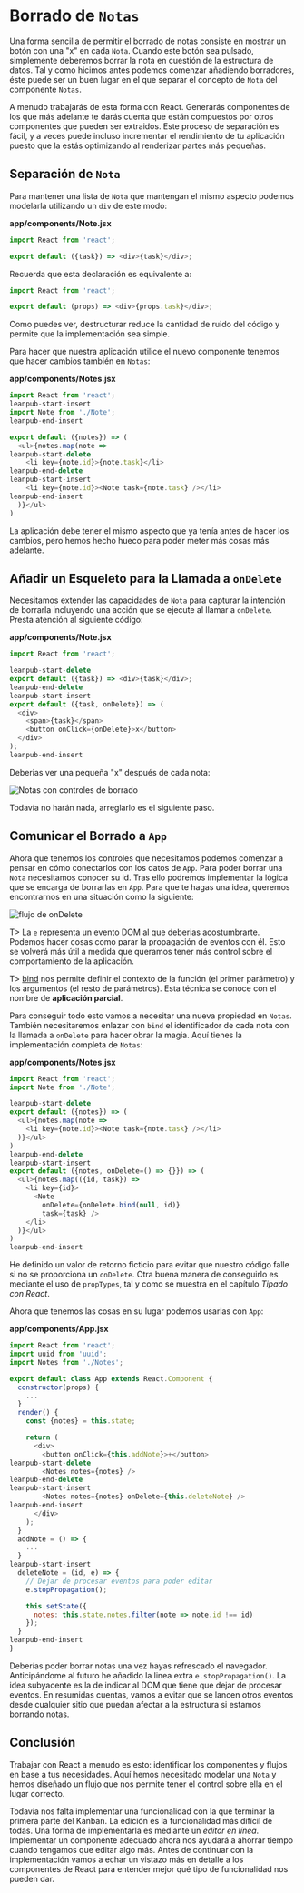 # Borrado de `Notas`

Una forma sencilla de permitir el borrado de notas consiste en mostrar un botón con una "x" en cada `Nota`. Cuando este botón sea pulsado, simplemente deberemos borrar la nota en cuestión de la estructura de datos. Tal y como hicimos antes podemos comenzar añadiendo borradores, éste puede ser un buen lugar en el que separar el concepto de `Nota` del componente `Notas`.

A menudo trabajarás de esta forma con React. Generarás componentes de los que más adelante te darás cuenta que están compuestos por otros componentes que pueden ser extraidos. Este proceso de separación es fácil, y a veces puede incluso incrementar el rendimiento de tu aplicación puesto que la estás optimizando al renderizar partes más pequeñas.

## Separación de `Nota`

Para mantener una lista de `Nota` que mantengan el mismo aspecto podemos modelarla utilizando un `div` de este modo:

**app/components/Note.jsx**

```javascript
import React from 'react';

export default ({task}) => <div>{task}</div>;
```

Recuerda que esta declaración es equivalente a:

```javascript
import React from 'react';

export default (props) => <div>{props.task}</div>;
```

Como puedes ver, destructurar reduce la cantidad de ruido del código y permite que la implementación sea simple.

Para hacer que nuestra aplicación utilice el nuevo componente tenemos que hacer cambios también en `Notas`:

**app/components/Notes.jsx**

```javascript
import React from 'react';
leanpub-start-insert
import Note from './Note';
leanpub-end-insert

export default ({notes}) => (
  <ul>{notes.map(note =>
leanpub-start-delete
    <li key={note.id}>{note.task}</li>
leanpub-end-delete
leanpub-start-insert
    <li key={note.id}><Note task={note.task} /></li>
leanpub-end-insert
  )}</ul>
)
```

La aplicación debe tener el mismo aspecto que ya tenía antes de hacer los cambios, pero hemos hecho hueco para poder meter más cosas más adelante.

## Añadir un Esqueleto para la Llamada a `onDelete`

Necesitamos extender las capacidades de `Nota` para capturar la intención de borrarla incluyendo una acción que se ejecute al llamar a `onDelete`. Presta atención al siguiente código:

**app/components/Note.jsx**

```javascript
import React from 'react';

leanpub-start-delete
export default ({task}) => <div>{task}</div>;
leanpub-end-delete
leanpub-start-insert
export default ({task, onDelete}) => (
  <div>
    <span>{task}</span>
    <button onClick={onDelete}>x</button>
  </div>
);
leanpub-end-insert
```

Deberias ver una pequeña "x" después de cada nota:

![Notas con controles de borrado](images/react_06.png)

Todavía no harán nada, arreglarlo es el siguiente paso.

## Comunicar el Borrado a `App`

Ahora que tenemos los controles que necesitamos podemos comenzar a pensar en cómo conectarlos con los datos de `App`. Para poder borrar una `Nota` necesitamos conocer su id. Tras ello podremos implementar la lógica que se encarga de borrarlas en `App`. Para que te hagas una idea, queremos encontrarnos en una situación como la siguiente:

![flujo de `onDelete`](images/bind.png)

T> La `e` representa un evento DOM al que deberias acostumbrarte. Podemos hacer cosas como parar la propagación de eventos con él. Esto se volverá más útil a medida que queramos tener más control sobre el comportamiento de la aplicación.

T> [bind](https://developer.mozilla.org/es/docs/Web/JavaScript/Referencia/Objetos_globales/Function/bind) nos permite definir el contexto de la función (el primer parámetro) y los argumentos (el resto de parámetros). Esta técnica se conoce con el nombre de **aplicación parcial**.

Para conseguir todo esto vamos a necesitar una nueva propiedad en `Notas`. También necesitaremos enlazar con `bind` el identificador de cada nota con la llamada a `onDelete` para hacer obrar la magia. Aquí tienes la implementación completa de `Notas`:

**app/components/Notes.jsx**

```javascript
import React from 'react';
import Note from './Note';

leanpub-start-delete
export default ({notes}) => (
  <ul>{notes.map(note =>
    <li key={note.id}><Note task={note.task} /></li>
  )}</ul>
)
leanpub-end-delete
leanpub-start-insert
export default ({notes, onDelete=() => {}}) => (
  <ul>{notes.map(({id, task}) =>
    <li key={id}>
      <Note
        onDelete={onDelete.bind(null, id)}
        task={task} />
    </li>
  )}</ul>
)
leanpub-end-insert
```

He definido un valor de retorno ficticio para evitar que nuestro código falle si no se proporciona un `onDelete`. Otra buena manera de conseguirlo es mediante el uso de `propTypes`, tal y como se muestra en el capítulo *Tipado con React*.

Ahora que tenemos las cosas en su lugar podemos usarlas con `App`:

**app/components/App.jsx**

```javascript
import React from 'react';
import uuid from 'uuid';
import Notes from './Notes';

export default class App extends React.Component {
  constructor(props) {
    ...
  }
  render() {
    const {notes} = this.state;

    return (
      <div>
        <button onClick={this.addNote}>+</button>
leanpub-start-delete
        <Notes notes={notes} />
leanpub-end-delete
leanpub-start-insert
        <Notes notes={notes} onDelete={this.deleteNote} />
leanpub-end-insert
      </div>
    );
  }
  addNote = () => {
    ...
  }
leanpub-start-insert
  deleteNote = (id, e) => {
    // Dejar de procesar eventos para poder editar
    e.stopPropagation();

    this.setState({
      notes: this.state.notes.filter(note => note.id !== id)
    });
  }
leanpub-end-insert
}
```

Deberías poder borrar notas una vez hayas refrescado el navegador. Anticipándome al futuro he añadido la linea extra `e.stopPropagation()`. La idea subyacente es la de indicar al DOM que tiene que dejar de procesar eventos. En resumidas cuentas, vamos a evitar que se lancen otros eventos desde cualquier sitio que puedan afectar a la estructura si estamos borrando notas.

## Conclusión

Trabajar con React a menudo es esto: identificar los componentes y flujos en base a tus necesidades. Aquí hemos necesitado modelar una `Nota` y hemos diseñado un flujo que nos permite tener el control sobre ella en el lugar correcto.

Todavía nos falta implementar una funcionalidad con la que terminar la primera parte del Kanban. La edición es la funcionalidad más difícil de todas. Una forma de implementarla es mediante un *editor en línea*. Implementar un componente adecuado ahora nos ayudará a ahorrar tiempo cuando tengamos que editar algo más. Antes de continuar con la implementación vamos a echar un vistazo más en detalle a los componentes de React para entender mejor qué tipo de funcionalidad nos pueden dar.
